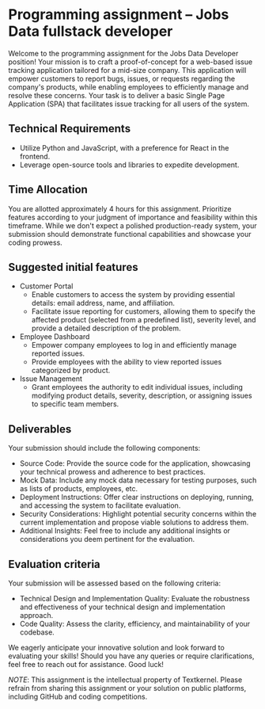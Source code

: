# Programming assignment – Jobs Data fullstack developer

Welcome to the programming assignment for the Jobs Data Developer position! Your mission is to craft a proof-of-concept for a web-based issue tracking application tailored for a mid-size company. This application will empower customers to report bugs, issues, or requests regarding the company's products, while enabling employees to efficiently manage and resolve these concerns. Your task is to deliver a basic Single Page Application (SPA) that facilitates issue tracking for all users of the system.

## Technical Requirements

* Utilize Python and JavaScript, with a preference for React in the frontend.
* Leverage open-source tools and libraries to expedite development.

## Time Allocation

You are allotted approximately 4 hours for this assignment. Prioritize features according to your judgment of importance and feasibility within this timeframe. While we don't expect a polished production-ready system, your submission should demonstrate functional capabilities and showcase your coding prowess.

## Suggested initial features

* Customer Portal
    * Enable customers to access the system by providing essential details: email address, name, and affiliation.
    * Facilitate issue reporting for customers, allowing them to specify the affected product (selected from a predefined list), severity level, and provide a detailed description of the problem.
* Employee Dashboard
    * Empower company employees to log in and efficiently manage reported issues.
    * Provide employees with the ability to view reported issues categorized by product.
* Issue Management
    * Grant employees the authority to edit individual issues, including modifying product details, severity, description, or assigning issues to specific team members.

## Deliverables

Your submission should include the following components:
* Source Code: Provide the source code for the application, showcasing your technical prowess and adherence to best practices.
* Mock Data: Include any mock data necessary for testing purposes, such as lists of products, employees, etc.
* Deployment Instructions: Offer clear instructions on deploying, running, and accessing the system to facilitate evaluation.
* Security Considerations: Highlight potential security concerns within the current implementation and propose viable solutions to address them.
* Additional Insights: Feel free to include any additional insights or considerations you deem pertinent for the evaluation.

## Evaluation criteria

Your submission will be assessed based on the following criteria:
* Technical Design and Implementation Quality: Evaluate the robustness and effectiveness of your technical design and implementation approach.
* Code Quality: Assess the clarity, efficiency, and maintainability of your codebase.

We eagerly anticipate your innovative solution and look forward to evaluating your skills! Should you have any queries or require clarifications, feel free to reach out for assistance. Good luck!

*NOTE*: This assignment is the intellectual property of Textkernel. Please refrain from sharing this assignment or your solution on public platforms, including GitHub and coding competitions.
